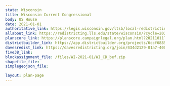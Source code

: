 ```yaml
---
state: Wisconsin
title: Wisconsin Current Congressional
body: US House
date: 2021-01-01
authoritative_link: https://legis.wisconsin.gov/ltsb/local-redistricting/
allabout_link: https://redistricting.lls.edu/state/wisconsin/?cycle=2020&level=Congress&startdate=
planscore_link: https://planscore.campaignlegal.org/plan.html?20211011T131347.891299607Z
districtbuilder_link: https://app.districtbuilder.org/projects/6ccf6885-3571-44a2-8c8a-2707871cd0e8
davesredist_link: https://davesredistricting.org/join/434d2129-01a7-400d-9ac5-6042069edb4b
five38_link:
blockassignment_file: /files/WI-2021-01/WI_CD_bef.zip
shapefile_file:
simplegeojson_file:

layout: plan-page
---
```

